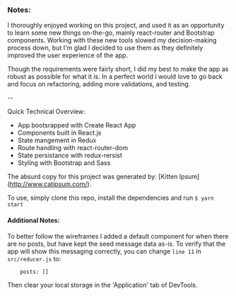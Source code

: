 ### Notes:

I thoroughly enjoyed working on this project, and used it as an opportunity to learn some new things on-the-go, mainly react-router and Bootstrap components. Working with these new tools slowed my decision-making process down, but I'm glad I decided to use them as they definitely improved the user experience of the app.

Though the requirements were fairly short, I did my best to make the app as robust as possible for what it is. In a perfect world I would love to go back and focus on refactoring, adding more validations, and testing.

--

Quick Technical Overview:

- App bootsrapped with Create React App
- Components built in React.js
- State mangement in Redux
- Route handling with react-router-dom
- State persistance with redux-rersist
- Styling with Bootstrap and Sass

The absurd copy for this project was generated by: [Kitten Ipsum]
(http://www.catipsum.com/).

To use, simply clone this repo, install the dependencies and run `$ yarn start`

#### Additional Notes:

To better follow the wireframes I added a default component for when there are no posts, but have kept the seed message data as-is. To verify that the app will show this messaging correctly, you can change `line 11` in `src/reducer.js` to:

```
    posts: []
```

Then clear your local storage in the 'Application' tab of DevTools.
